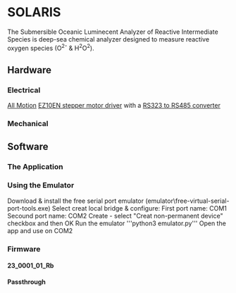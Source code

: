 # SOLARIS
The Submersible Oceanic Luminecent Analyzer of Reactive Intermediate Species is deep-sea chemical analyzer designed to measure reactive oxygen species (O<sup>2-</sup> & H<sup>2</sup>O<sup>2</sup>).

## Hardware

### Electrical
[All Motion](https://www.allmotion.com/) [EZ10EN stepper motor driver](https://www.allmotion.com/ez10en) with a [RS323 to RS485 converter](https://www.allmotion.com/rs485-ne)

### Mechanical

## Software

### The Application

### Using the Emulator

Download & install the free serial port emulator (emulator\free-virtual-serial-port-tools.exe)
  Select creat local bridge & configure:
    First port name: COM1
    Secound port name: COM2
  Create - select "Creat non-permanent device" checkbox and then OK
Run the emulator
  '''python3 emulator.py'''
Open the app and use on COM2

### Firmware

#### 23_0001_01_Rb

#### Passthrough
  
